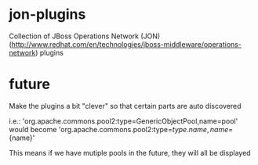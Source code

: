 jon-plugins
===========
Collection of JBoss Operations Network (JON) (http://www.redhat.com/en/technologies/jboss-middleware/operations-network) plugins

future
===========
Make the plugins a bit "clever" so that certain parts are auto discovered

i.e.: 'org.apache.commons.pool2:type=GenericObjectPool,name=pool' would become 'org.apache.commons.pool2:type=${type.name},name=${name}'

This means if we have mutiple pools in the future, they will all be displayed
